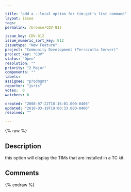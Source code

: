 ```yaml
---

title: "add a --local option for tim-get's list command"
layout: issue
tags: 
permalink: /browse/CDV-812

issue_key: CDV-812
issue_numeric_sort_key: 812
issuetype: "New Feature"
project: "Community Development (Terracotta Server)"
project_key: "CDV"
status: "Open"
resolution: ""
priority: "2 Major"
components: ""
labels: 
assignee: "prodmgmt"
reporter: "juris"
votes:  0
watchers: 0

created: "2008-07-22T18:16:01.000-0400"
updated: "2010-03-19T19:00:33.000-0400"
resolved: ""

---
```




{% raw %}



## Description

<div markdown="1" class="description">

this option will display the TIMs that are installed in a TC kit.

</div>

## Comments



{% endraw %}
